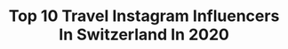 ---
title: Top 10 Travel Instagram Influencers In Switzerland In 2020
description: >-
  Find top travel Instagram influencers in Switzerland in 2020. Most popular hashtags: #switzerland #ad #blogger #stayhome.
platform: Instagram
profiles:
  - username: "delaine_mazenauer"
    fullname: >-
      ⚜️D E L A I N E⚜️
    location: "Switzerland"
    followers: 10143
    engagement: 1133
    commentsToLikes: 0.099649
    avatar: "https://scontent-ams4-1.cdninstagram.com/v/t51.2885-19/s320x320/75458058_511625189431137_8531428079342452736_n.jpg?_nc_ht=scontent-ams4-1.cdninstagram.com&_nc_ohc=jQMZ58ObCDMAX-J0WYC&oh=9bba28456f6292cef99e1b4127060442&oe=5EB84B46"
    verified: false
    hashtags: "#soufeel, #idealofsweden, #staysafe, #health"
  - username: "travelwiththesoulmates"
    fullname: >-
      SLMTS. 🌍✈️💏 TRAVEL COUPLE
    location: "Switzerland"
    followers: 6067
    engagement: 1121
    commentsToLikes: 0.097115
    avatar: "https://scontent-ams4-1.cdninstagram.com/v/t51.2885-19/s320x320/88759094_199444067826891_1107484680510242816_n.jpg?_nc_ht=scontent-ams4-1.cdninstagram.com&_nc_ohc=9UV7nfhNBEgAX9j7F4H&oh=e953592897089437c05430e98df8b43e&oe=5EB8A189"
    verified: false
    hashtags: "#coupleshooting, #homesweethome, #bavarian, #library"
  - username: "massixda"
    fullname: >-
      Massimo
    location: "Switzerland"
    followers: 28936
    engagement: 550
    commentsToLikes: 0.076829
    avatar: "https://scontent-atl3-1.cdninstagram.com/v/t51.2885-19/s320x320/73372173_731495860702301_2415514406411567104_n.jpg?_nc_ht=scontent-atl3-1.cdninstagram.com&_nc_ohc=RgXaOlwSdXMAX_6B4YH&oh=ae629d1c2a6b2a3452dc66dfd6cdfa39&oe=5EBBEF6C"
    verified: false
    hashtags: "#trowback, #marrakech, #seyu, #switzerland"
  - username: "di_aaanaa"
    fullname: >-
      D.M. ✨ Sankt Gallen 🔁 Belgrade
    location: "Switzerland"
    followers: 16314
    engagement: 596
    commentsToLikes: 0.236138
    avatar: "https://scontent-ort2-1.cdninstagram.com/v/t51.2885-19/s320x320/84330366_212856136552061_8470739757658275840_n.jpg?_nc_ht=scontent-ort2-1.cdninstagram.com&_nc_ohc=irmHOaylAs0AX_0My18&oh=9b10da1d30daac3dd873f3d36f67b959&oe=5E81CB33"
    verified: false
    hashtags: "#discoverunder20k, #zurich, #rixoshotel, #pregnacy"
  - username: "hejitsmeela"
    fullname: >-
      Daniela | MYLIFEandMORE 🇨🇭
    location: "Switzerland"
    followers: 6868
    engagement: 846
    commentsToLikes: 0.137299
    avatar: "https://scontent-atl3-1.cdninstagram.com/v/t51.2885-19/s320x320/91975255_2615306511926160_9046000796746907648_n.jpg?_nc_ht=scontent-atl3-1.cdninstagram.com&_nc_ohc=A8R-d5cUPAcAX_VwRLZ&oh=966ba8ccab077938dd997a19c7806c29&oe=5EB9A961"
    verified: false
    hashtags: "#enjoylife, #travelphotography, #pool, #perfect"
  - username: "witho_swizz"
    fullname: >-
      Tom
    location: "Switzerland"
    followers: 162578
    engagement: 1545
    commentsToLikes: 0.017521
    avatar: "https://scontent-nrt1-1.cdninstagram.com/v/t51.2885-19/s320x320/66678013_2312092889008113_4853206374672236544_n.jpg?_nc_ht=scontent-nrt1-1.cdninstagram.com&_nc_ohc=12UPXXu__BcAX_RzbBl&oh=fc2c8dae8a1e65c0ab6680d27b83e2cb&oe=5E931F3F"
    verified: false
    hashtags: "#sundayfunday, #barcelona, #winter, #morning"
  - username: "simona.sgier"
    fullname: >-
      Simona Sgier
    location: "Switzerland"
    followers: 30721
    engagement: 337
    commentsToLikes: 0.091180
    avatar: "https://scontent-ams4-1.cdninstagram.com/v/t51.2885-19/s320x320/67114179_2366231620364540_2235630683449982976_n.jpg?_nc_ht=scontent-ams4-1.cdninstagram.com&_nc_ohc=VFlE441Vk0UAX-Q-NYe&oh=e37f20dab1a8efabc90fd0031642793b&oe=5EBA8A15"
    verified: false
    hashtags: "#zalando, #newi10, #newhyundaii10, #weiterbildung"
  - username: "michaela_berezantev"
    fullname: >-
      MIMI 🇨🇭
    location: "Switzerland"
    followers: 25607
    engagement: 354
    commentsToLikes: 0.087203
    avatar: "https://scontent-atl3-1.cdninstagram.com/v/t51.2885-19/s320x320/69552577_570763440333612_6854800441872482304_n.jpg?_nc_ht=scontent-atl3-1.cdninstagram.com&_nc_ohc=VGyGrD6RLWoAX8vX8S4&oh=0ab6f8145a1c43e12497f0d4f8bc4cb5&oe=5EB81FF3"
    verified: false
    hashtags: "#ad, #movenpickicecream, #stracciatella, #crafted"
  - username: "dieyvie"
    fullname: >-
      DieYvie
    location: "Switzerland"
    followers: 2506
    engagement: 1512
    commentsToLikes: 0.178737
    avatar: "https://scontent-ams4-1.cdninstagram.com/v/t51.2885-19/s320x320/17662558_926153794153958_7480717583675555840_a.jpg?_nc_ht=scontent-ams4-1.cdninstagram.com&_nc_ohc=MzQ1z-TDB6UAX_JCTBK&oh=c0911e53adb12c1c862436d520327a3d&oe=5EB9D414"
    verified: false
    hashtags: "#mansworld, #vitamind, #thankful, #winterlover"
  - username: "florina__toma"
    fullname: >-
      Florina Toma
    location: "Switzerland"
    followers: 186721
    engagement: 326
    commentsToLikes: 0.028053
    avatar: "https://scontent-lhr8-1.cdninstagram.com/v/t51.2885-19/s320x320/91271689_215052653085874_1654642657659453440_n.jpg?_nc_ht=scontent-lhr8-1.cdninstagram.com&_nc_ohc=5ny5QiWlz8UAX8pyxxN&oh=271732328a18b519f54e5e59f5470343&oe=5EBAC5FC"
    verified: false
    hashtags: "#kempinski, #kempinskistmoritz, #flydubai, #distancedance"
---